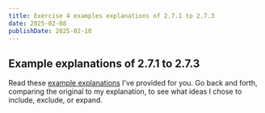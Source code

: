 ```yaml
---
title: Exercise 4 examples explanations of 2.7.1 to 2.7.3
date: 2025-02-08
publishDate: 2025-02-10
---
```


## Example explanations of 2.7.1 to 2.7.3

Read these [example explanations](/downloads/goldfinch62-71-JFexplanation.pdf) I've provided for you. Go back and forth, comparing the original to my explanation, to see what ideas I chose to include, exclude, or expand.
